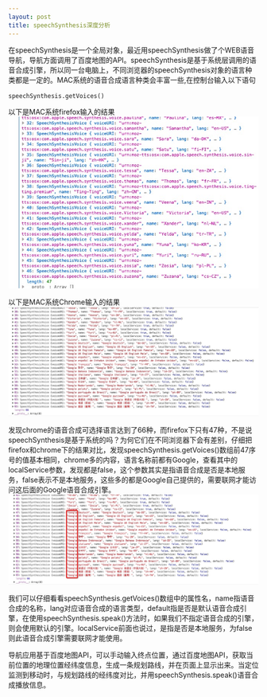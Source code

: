 ```yaml
---
layout: post
title: speechSynthesis深度分析
---
```


在speechSynthesis是一个全局对象，最近用speechSynthesis做了个WEB语音导航，导航方面调用了百度地图的API。speechSynthesis是基于系统层调用的语音合成引擎，所以同一台电脑上，不同浏览器的speechSynthesis对象的语言种类都是一定的。MAC系统的语音合成语言种类会丰富一些,在控制台输入以下语句

~~~
speechSynthesis.getVoices()
~~~
以下是MAC系统firefox输入的结果
![firefox](/img/firefox.png)

以下是MAC系统Chrome输入的结果
![chrome](/img/chrome.png)

发现chrome的语音合成可选择语言达到了66种，而firefox下只有47种，不是说speechSynthesis是基于系统的吗？为何它们在不同浏览器下会有差别，仔细把firefox和chrome下的结果对比，发现speechSynthesis.getVoices()数组前47序号的值基本相同，chrome多的内容，语言名称前都有Google，查看其中的localService参数，发现都是false，这个参数其实是指语音合成是否是本地服务，false表示不是本地服务，这些多的都是Google自己提供的，需要联网才能访问这后面的Google语音合成引擎。
![chrome](/img/google.png)

我们可以仔细看看speechSynthesis.getVoices()数组中的属性名，name指语音合成的名称，lang对应语音合成的语言类型，default指是否是默认语音合成引擎，在使用speechSynthesis.speak()方法时，如果我们不指定语音合成的引擎，则会使用默认的引擎。localService前面也说过，是指是否是本地服务，为false则此语音合成引擎需要联网才能使用。

导航应用基于百度地图API，可以手动输入终点位置，通过百度地图API，获取当前位置的地理位置经纬度信息，生成一条规划路线，并在页面上显示出来。当定位监测到移动时，与规划路线的经纬度对比，并用speechSynthesis.speak()语音合成播放信息。